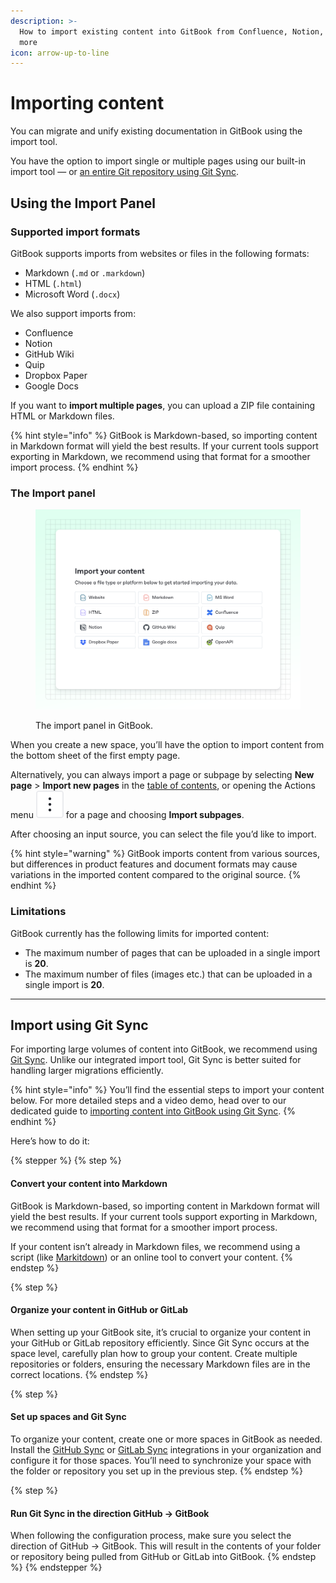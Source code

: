 ```yaml
---
description: >-
  How to import existing content into GitBook from Confluence, Notion, Git and
  more
icon: arrow-up-to-line
---
```


# Importing content

You can migrate and unify existing documentation in GitBook using the import tool.

You have the option to import single or multiple pages using our built-in import tool — or [an entire Git repository using Git Sync](import.md#import-using-git-sync).

## Using the Import Panel

### Supported import formats

GitBook supports imports from websites or files in the following formats:

* Markdown (`.md` or `.markdown`)
* HTML (`.html`)
* Microsoft Word (`.docx`)

We also support imports from:

* Confluence
* Notion
* GitHub Wiki
* Quip
* Dropbox Paper
* Google Docs

If you want to **import multiple pages**, you can upload a ZIP file containing HTML or Markdown files.

{% hint style="info" %}
GitBook is Markdown-based, so importing content in Markdown format will yield the best results. If your current tools support exporting in Markdown, we recommend using that format for a smoother import process.
{% endhint %}

### The Import panel

<figure><img src="../.gitbook/assets/10_01_25_import_modal.svg" alt="A GitBook screenshot showing the import panel"><figcaption><p>The import panel in GitBook.</p></figcaption></figure>

When you create a new space, you’ll have the option to import content from the bottom sheet of the first empty page.

Alternatively, you can always import a page or subpage by selecting **New page** > **Import new pages** in the [table of contents](../resources/gitbook-ui.md#table-of-contents), or opening the Actions menu <picture><source srcset="../.gitbook/assets/actions_icon_dark.svg" media="(prefers-color-scheme: dark)"><img src="../.gitbook/assets/actions_icon_light.svg" alt="The Actions menu icon in GitBook"></picture> for a page and choosing **Import subpages**.

After choosing an input source, you can select the file you’d like to import.

{% hint style="warning" %}
GitBook imports content from various sources, but differences in product features and document formats may cause variations in the imported content compared to the original source.
{% endhint %}

### Limitations

GitBook currently has the following limits for imported content:

* The maximum number of pages that can be uploaded in a single import is **20**.
* The maximum number of files (images etc.) that can be uploaded in a single import is **20**.

***

## Import using Git Sync

For importing large volumes of content into GitBook, we recommend using [Git Sync](git-sync/). Unlike our integrated import tool, Git Sync is better suited for handling larger migrations efficiently.

{% hint style="info" %}
You’ll find the essential steps to import your content below. For more detailed steps and a video demo, head over to our dedicated guide to [importing content into GitBook using Git Sync](https://app.gitbook.com/s/LBGJKQic7BQYBXmVSjy0/editing-and-publishing-documentation/import-or-migrate-your-content-to-gitbook-with-git-sync).
{% endhint %}

Here’s how to do it:

{% stepper %}
{% step %}
#### Convert your content into Markdown

GitBook is Markdown-based, so importing content in Markdown format will yield the best results. If your current tools support exporting in Markdown, we recommend using that format for a smoother import process.

If your content isn’t already in Markdown files, we recommend using a script (like [Markitdown](https://github.com/microsoft/markitdown)) or an online tool to convert your content.
{% endstep %}

{% step %}
#### Organize your content in GitHub or GitLab

When setting up your GitBook site, it’s crucial to organize your content in your GitHub or GitLab repository efficiently. Since Git Sync occurs at the space level, carefully plan how to group your content. Create multiple repositories or folders, ensuring the necessary Markdown files are in the correct locations.
{% endstep %}

{% step %}
#### Set up spaces and Git Sync

To organize your content, create one or more spaces in GitBook as needed. Install the [GitHub Sync](https://www.gitbook.com/integrations/github-sync) or [GitLab Sync](https://www.gitbook.com/integrations/gitlab-sync) integrations in your organization and configure it for those spaces. You’ll need to synchronize your space with the folder or repository you set up in the previous step.
{% endstep %}

{% step %}
#### Run Git Sync in the direction GitHub → GitBook

When following the configuration process, make sure you select the direction of GitHub → GitBook. This will result in the contents of your folder or repository being pulled from GitHub or GitLab into GitBook.
{% endstep %}
{% endstepper %}
